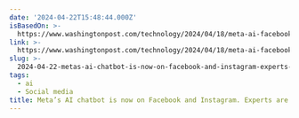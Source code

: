 ```yaml
---
date: '2024-04-22T15:48:44.000Z'
isBasedOn: >-
  https://www.washingtonpost.com/technology/2024/04/18/meta-ai-facebook-instagram-misinformation/
link: >-
  https://www.washingtonpost.com/technology/2024/04/18/meta-ai-facebook-instagram-misinformation/
slug: >-
  2024-04-22-metas-ai-chatbot-is-now-on-facebook-and-instagram-experts-are-wary-the
tags:
  - ai
  - Social media
title: Meta’s AI chatbot is now on Facebook and Instagram. Experts are wary. - The
---
```


